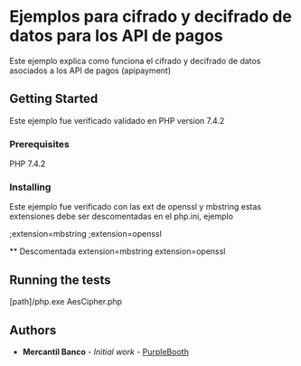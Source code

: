 # Ejemplos para cifrado y decifrado de datos para los API de pagos

Este ejemplo explica como funciona el cifrado y decifrado de datos asociados a los API de pagos (apipayment)

## Getting Started

Este ejemplo fue verificado validado en PHP version 7.4.2

### Prerequisites

PHP 7.4.2

### Installing

Este ejemplo fue verificado con las ext de openssl y mbstring estas extensiones debe ser descomentadas en el php.ini, 
ejemplo 

;extension=mbstring
;extension=openssl

** Descomentada 
extension=mbstring
extension=openssl

## Running the tests

[path]/php.exe AesCipher.php

## Authors

* **Mercantil Banco** - *Initial work* - [PurpleBooth](https://www.mercantilbanco.com)
